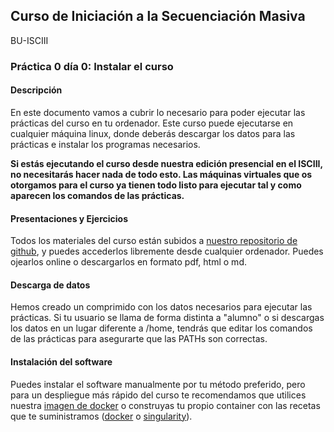## Curso de Iniciación a la Secuenciación Masiva

BU-ISCIII

### Práctica 0 día 0: Instalar el curso

#### Descripción

En este documento vamos a cubrir lo necesario para poder ejecutar las prácticas del curso en tu ordenador. Este curso puede ejecutarse en cualquier máquina linux, donde deberás descargar los datos para las prácticas e instalar los programas necesarios.

**Si estás ejecutando el curso desde nuestra edición presencial en el ISCIII, no necesitarás hacer nada de todo esto. Las máquinas virtuales que os otorgamos para el curso ya tienen todo listo para ejecutar tal y como aparecen los comandos de las prácticas.**

#### Presentaciones y Ejercicios

Todos los materiales del curso están subidos a [nuestro repositorio de github](../../README.md), y puedes accederlos libremente desde cualquier ordenador. Puedes ojearlos online o descargarlos en formato pdf, html o md.

#### Descarga de datos

Hemos creado un comprimido con los datos necesarios para ejecutar las prácticas. Si tu usuario se llama de forma distinta a "alumno" o si descargas los datos en un lugar diferente a /home, tendrás que editar los comandos de las prácticas para asegurarte que las PATHs son correctas.

#### Instalación del software

Puedes instalar el software manualmente por tu método preferido, pero para un despliegue más rápido del curso te recomendamos que utilices nuestra [imagen de docker]() o construyas tu propio container con las recetas que te suministramos ([docker](Dockerfile) o [singularity](Singularity)).
